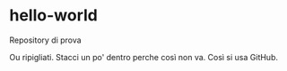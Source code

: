 # hello-world
Repository di prova

Ou ripigliati. Stacci un po' dentro perche così non va. 
Così si usa GitHub.
